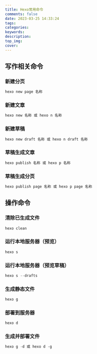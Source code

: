 ```yaml
---
title: Hexo常用命令
comments: false
date: 2023-03-25 14:33:24
tags:
categories:
keywords:
description:
top_img:
cover:
---
```


## 写作相关命令

### 新建分页

```powershell
hexo new page 名称
```

### 新建文章

```powershell
hexo new 名称 或 hexo n 名称
```

### 新建草稿

```powershell
hexo new draft 名称 或 hexo n draft 名称
```

### 草稿生成文章

```powershell
hexo publish 名称 或 hexo p 名称
```

### 草稿生成分页

```powershell
hexo publish page 名称 或 hexo p page 名称
```

## 操作命令

### 清除已生成文件

```powershell
hexo clean
```

### 运行本地服务器（预览）

```powershell
hexo s
```

### 运行本地服务器（预览草稿）

```powershell
hexo s --drafts
```

### 生成静态文件

```powershell
hexo g
```

### 部署到服务器

```powershell
hexo d
```

### 生成并部署文件

```powershell
hexo g -d 或 hexo d -g
```
